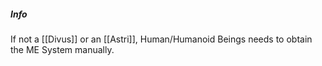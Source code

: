 ##### Info

If not a [[Divus]] or an [[Astri]], Human/Humanoid Beings needs to obtain the ME System manually.

